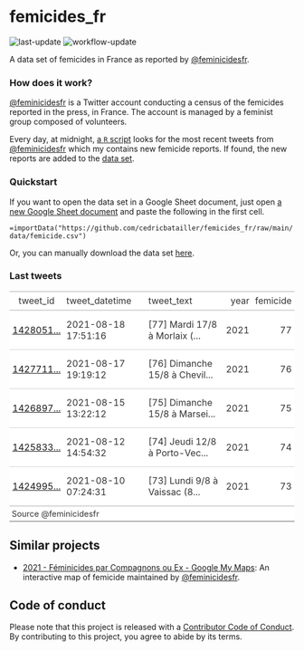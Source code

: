 
<!-- README.md is generated from README.Rmd. Please edit that file -->

# femicides\_fr

<!-- badges: start -->

![last-update](https://img.shields.io/static/v1?label=last%20update&message=2021-09-06&color=2aac48&labelColor=252a2f)
![workflow-update](https://github.com/cedricbatailler/femicides_fr/actions/workflows/femicide-tweets.yml/badge.svg)
<!-- badges: end -->

A data set of femicides in France as reported by
[@feminicidesfr](https://twitter.com/feminicidesfr/).

### How does it work?

[@feminicidesfr](https://twitter.com/feminicidesfr/) is a Twitter
account conducting a census of the femicides reported in the press, in
France. The account is managed by a feminist group composed of
volunteers.

Every day, at midnight, [a `R`
script](https://github.com/cedricbatailler/femicides_fr/blob/main/R/update.R)
looks for the most recent tweets from
[@feminicidesfr](https://twitter.com/feminicidesfr/) which my contains
new femicide reports. If found, the new reports are added to the [data
set](https://github.com/cedricbatailler/femicides_fr/blob/main/data/femicide.csv).

### Quickstart

If you want to open the data set in a Google Sheet document, just open
[a new Google Sheet document](https://sheets.new) and paste the
following in the first cell.

`=importData("https://github.com/cedricbatailler/femicides_fr/raw/main/data/femicide.csv")`

Or, you can manually download the data set
[here](https://github.com/cedricbatailler/femicides_fr/blob/main/data/femicide.csv).

### Last tweets

<table style="font-family: -apple-system, BlinkMacSystemFont, 'Segoe UI', Roboto, Oxygen, Ubuntu, Cantarell, 'Helvetica Neue', 'Fira Sans', 'Droid Sans', Arial, sans-serif; display: table; border-collapse: collapse; margin-left: auto; margin-right: auto; color: #333333; font-size: 16px; font-weight: normal; font-style: normal; background-color: #FFFFFF; width: auto; border-top-style: solid; border-top-width: 2px; border-top-color: #A8A8A8; border-right-style: none; border-right-width: 2px; border-right-color: #D3D3D3; border-bottom-style: solid; border-bottom-width: 2px; border-bottom-color: #A8A8A8; border-left-style: none; border-left-width: 2px; border-left-color: #D3D3D3;">
  
  <thead style="border-top-style: solid; border-top-width: 2px; border-top-color: #D3D3D3; border-bottom-style: solid; border-bottom-width: 2px; border-bottom-color: #D3D3D3; border-left-style: none; border-left-width: 1px; border-left-color: #D3D3D3; border-right-style: none; border-right-width: 1px; border-right-color: #D3D3D3;">
    <tr>
      <th style="color: #333333; background-color: #FFFFFF; font-size: 100%; font-weight: normal; text-transform: inherit; border-left-style: none; border-left-width: 1px; border-left-color: #D3D3D3; border-right-style: none; border-right-width: 1px; border-right-color: #D3D3D3; vertical-align: bottom; padding-top: 5px; padding-bottom: 6px; padding-left: 5px; padding-right: 5px; overflow-x: hidden; text-align: center;" rowspan="1" colspan="1">tweet_id</th>
      <th style="color: #333333; background-color: #FFFFFF; font-size: 100%; font-weight: normal; text-transform: inherit; border-left-style: none; border-left-width: 1px; border-left-color: #D3D3D3; border-right-style: none; border-right-width: 1px; border-right-color: #D3D3D3; vertical-align: bottom; padding-top: 5px; padding-bottom: 6px; padding-left: 5px; padding-right: 5px; overflow-x: hidden; text-align: left;" rowspan="1" colspan="1">tweet_datetime</th>
      <th style="color: #333333; background-color: #FFFFFF; font-size: 100%; font-weight: normal; text-transform: inherit; border-left-style: none; border-left-width: 1px; border-left-color: #D3D3D3; border-right-style: none; border-right-width: 1px; border-right-color: #D3D3D3; vertical-align: bottom; padding-top: 5px; padding-bottom: 6px; padding-left: 5px; padding-right: 5px; overflow-x: hidden; text-align: left;" rowspan="1" colspan="1">tweet_text</th>
      <th style="color: #333333; background-color: #FFFFFF; font-size: 100%; font-weight: normal; text-transform: inherit; border-left-style: none; border-left-width: 1px; border-left-color: #D3D3D3; border-right-style: none; border-right-width: 1px; border-right-color: #D3D3D3; vertical-align: bottom; padding-top: 5px; padding-bottom: 6px; padding-left: 5px; padding-right: 5px; overflow-x: hidden; text-align: right; font-variant-numeric: tabular-nums;" rowspan="1" colspan="1">year</th>
      <th style="color: #333333; background-color: #FFFFFF; font-size: 100%; font-weight: normal; text-transform: inherit; border-left-style: none; border-left-width: 1px; border-left-color: #D3D3D3; border-right-style: none; border-right-width: 1px; border-right-color: #D3D3D3; vertical-align: bottom; padding-top: 5px; padding-bottom: 6px; padding-left: 5px; padding-right: 5px; overflow-x: hidden; text-align: right; font-variant-numeric: tabular-nums;" rowspan="1" colspan="1">femicide</th>
    </tr>
  </thead>
  <tbody style="border-top-style: solid; border-top-width: 2px; border-top-color: #D3D3D3; border-bottom-style: solid; border-bottom-width: 2px; border-bottom-color: #D3D3D3;">
    <tr><td style="padding-top: 8px; padding-bottom: 8px; padding-left: 5px; padding-right: 5px; margin: 10px; border-top-style: solid; border-top-width: 1px; border-top-color: #D3D3D3; border-left-style: none; border-left-width: 1px; border-left-color: #D3D3D3; border-right-style: none; border-right-width: 1px; border-right-color: #D3D3D3; vertical-align: middle; overflow-x: hidden; text-align: center;"><div class='gt_from_md'><p><a href="https://twitter.com/feminicidesfr/status/1428051887522258948">1428051...</a></p>
</div></td>
<td style="padding-top: 8px; padding-bottom: 8px; padding-left: 5px; padding-right: 5px; margin: 10px; border-top-style: solid; border-top-width: 1px; border-top-color: #D3D3D3; border-left-style: none; border-left-width: 1px; border-left-color: #D3D3D3; border-right-style: none; border-right-width: 1px; border-right-color: #D3D3D3; vertical-align: middle; overflow-x: hidden; text-align: left;">2021-08-18 17:51:16</td>
<td style="padding-top: 8px; padding-bottom: 8px; padding-left: 5px; padding-right: 5px; margin: 10px; border-top-style: solid; border-top-width: 1px; border-top-color: #D3D3D3; border-left-style: none; border-left-width: 1px; border-left-color: #D3D3D3; border-right-style: none; border-right-width: 1px; border-right-color: #D3D3D3; vertical-align: middle; overflow-x: hidden; text-align: left;">[77] Mardi 17/8 à Morlaix (...</td>
<td style="padding-top: 8px; padding-bottom: 8px; padding-left: 5px; padding-right: 5px; margin: 10px; border-top-style: solid; border-top-width: 1px; border-top-color: #D3D3D3; border-left-style: none; border-left-width: 1px; border-left-color: #D3D3D3; border-right-style: none; border-right-width: 1px; border-right-color: #D3D3D3; vertical-align: middle; overflow-x: hidden; text-align: right; font-variant-numeric: tabular-nums;">2021</td>
<td style="padding-top: 8px; padding-bottom: 8px; padding-left: 5px; padding-right: 5px; margin: 10px; border-top-style: solid; border-top-width: 1px; border-top-color: #D3D3D3; border-left-style: none; border-left-width: 1px; border-left-color: #D3D3D3; border-right-style: none; border-right-width: 1px; border-right-color: #D3D3D3; vertical-align: middle; overflow-x: hidden; text-align: right; font-variant-numeric: tabular-nums;">77</td></tr>
    <tr><td style="padding-top: 8px; padding-bottom: 8px; padding-left: 5px; padding-right: 5px; margin: 10px; border-top-style: solid; border-top-width: 1px; border-top-color: #D3D3D3; border-left-style: none; border-left-width: 1px; border-left-color: #D3D3D3; border-right-style: none; border-right-width: 1px; border-right-color: #D3D3D3; vertical-align: middle; overflow-x: hidden; text-align: center;"><div class='gt_from_md'><p><a href="https://twitter.com/feminicidesfr/status/1427711628313776132">1427711...</a></p>
</div></td>
<td style="padding-top: 8px; padding-bottom: 8px; padding-left: 5px; padding-right: 5px; margin: 10px; border-top-style: solid; border-top-width: 1px; border-top-color: #D3D3D3; border-left-style: none; border-left-width: 1px; border-left-color: #D3D3D3; border-right-style: none; border-right-width: 1px; border-right-color: #D3D3D3; vertical-align: middle; overflow-x: hidden; text-align: left;">2021-08-17 19:19:12</td>
<td style="padding-top: 8px; padding-bottom: 8px; padding-left: 5px; padding-right: 5px; margin: 10px; border-top-style: solid; border-top-width: 1px; border-top-color: #D3D3D3; border-left-style: none; border-left-width: 1px; border-left-color: #D3D3D3; border-right-style: none; border-right-width: 1px; border-right-color: #D3D3D3; vertical-align: middle; overflow-x: hidden; text-align: left;">[76] Dimanche 15/8 à Chevil...</td>
<td style="padding-top: 8px; padding-bottom: 8px; padding-left: 5px; padding-right: 5px; margin: 10px; border-top-style: solid; border-top-width: 1px; border-top-color: #D3D3D3; border-left-style: none; border-left-width: 1px; border-left-color: #D3D3D3; border-right-style: none; border-right-width: 1px; border-right-color: #D3D3D3; vertical-align: middle; overflow-x: hidden; text-align: right; font-variant-numeric: tabular-nums;">2021</td>
<td style="padding-top: 8px; padding-bottom: 8px; padding-left: 5px; padding-right: 5px; margin: 10px; border-top-style: solid; border-top-width: 1px; border-top-color: #D3D3D3; border-left-style: none; border-left-width: 1px; border-left-color: #D3D3D3; border-right-style: none; border-right-width: 1px; border-right-color: #D3D3D3; vertical-align: middle; overflow-x: hidden; text-align: right; font-variant-numeric: tabular-nums;">76</td></tr>
    <tr><td style="padding-top: 8px; padding-bottom: 8px; padding-left: 5px; padding-right: 5px; margin: 10px; border-top-style: solid; border-top-width: 1px; border-top-color: #D3D3D3; border-left-style: none; border-left-width: 1px; border-left-color: #D3D3D3; border-right-style: none; border-right-width: 1px; border-right-color: #D3D3D3; vertical-align: middle; overflow-x: hidden; text-align: center;"><div class='gt_from_md'><p><a href="https://twitter.com/feminicidesfr/status/1426897010238570499">1426897...</a></p>
</div></td>
<td style="padding-top: 8px; padding-bottom: 8px; padding-left: 5px; padding-right: 5px; margin: 10px; border-top-style: solid; border-top-width: 1px; border-top-color: #D3D3D3; border-left-style: none; border-left-width: 1px; border-left-color: #D3D3D3; border-right-style: none; border-right-width: 1px; border-right-color: #D3D3D3; vertical-align: middle; overflow-x: hidden; text-align: left;">2021-08-15 13:22:12</td>
<td style="padding-top: 8px; padding-bottom: 8px; padding-left: 5px; padding-right: 5px; margin: 10px; border-top-style: solid; border-top-width: 1px; border-top-color: #D3D3D3; border-left-style: none; border-left-width: 1px; border-left-color: #D3D3D3; border-right-style: none; border-right-width: 1px; border-right-color: #D3D3D3; vertical-align: middle; overflow-x: hidden; text-align: left;">[75] Dimanche 15/8 à Marsei...</td>
<td style="padding-top: 8px; padding-bottom: 8px; padding-left: 5px; padding-right: 5px; margin: 10px; border-top-style: solid; border-top-width: 1px; border-top-color: #D3D3D3; border-left-style: none; border-left-width: 1px; border-left-color: #D3D3D3; border-right-style: none; border-right-width: 1px; border-right-color: #D3D3D3; vertical-align: middle; overflow-x: hidden; text-align: right; font-variant-numeric: tabular-nums;">2021</td>
<td style="padding-top: 8px; padding-bottom: 8px; padding-left: 5px; padding-right: 5px; margin: 10px; border-top-style: solid; border-top-width: 1px; border-top-color: #D3D3D3; border-left-style: none; border-left-width: 1px; border-left-color: #D3D3D3; border-right-style: none; border-right-width: 1px; border-right-color: #D3D3D3; vertical-align: middle; overflow-x: hidden; text-align: right; font-variant-numeric: tabular-nums;">75</td></tr>
    <tr><td style="padding-top: 8px; padding-bottom: 8px; padding-left: 5px; padding-right: 5px; margin: 10px; border-top-style: solid; border-top-width: 1px; border-top-color: #D3D3D3; border-left-style: none; border-left-width: 1px; border-left-color: #D3D3D3; border-right-style: none; border-right-width: 1px; border-right-color: #D3D3D3; vertical-align: middle; overflow-x: hidden; text-align: center;"><div class='gt_from_md'><p><a href="https://twitter.com/feminicidesfr/status/1425833085313093632">1425833...</a></p>
</div></td>
<td style="padding-top: 8px; padding-bottom: 8px; padding-left: 5px; padding-right: 5px; margin: 10px; border-top-style: solid; border-top-width: 1px; border-top-color: #D3D3D3; border-left-style: none; border-left-width: 1px; border-left-color: #D3D3D3; border-right-style: none; border-right-width: 1px; border-right-color: #D3D3D3; vertical-align: middle; overflow-x: hidden; text-align: left;">2021-08-12 14:54:32</td>
<td style="padding-top: 8px; padding-bottom: 8px; padding-left: 5px; padding-right: 5px; margin: 10px; border-top-style: solid; border-top-width: 1px; border-top-color: #D3D3D3; border-left-style: none; border-left-width: 1px; border-left-color: #D3D3D3; border-right-style: none; border-right-width: 1px; border-right-color: #D3D3D3; vertical-align: middle; overflow-x: hidden; text-align: left;">[74] Jeudi 12/8 à Porto-Vec...</td>
<td style="padding-top: 8px; padding-bottom: 8px; padding-left: 5px; padding-right: 5px; margin: 10px; border-top-style: solid; border-top-width: 1px; border-top-color: #D3D3D3; border-left-style: none; border-left-width: 1px; border-left-color: #D3D3D3; border-right-style: none; border-right-width: 1px; border-right-color: #D3D3D3; vertical-align: middle; overflow-x: hidden; text-align: right; font-variant-numeric: tabular-nums;">2021</td>
<td style="padding-top: 8px; padding-bottom: 8px; padding-left: 5px; padding-right: 5px; margin: 10px; border-top-style: solid; border-top-width: 1px; border-top-color: #D3D3D3; border-left-style: none; border-left-width: 1px; border-left-color: #D3D3D3; border-right-style: none; border-right-width: 1px; border-right-color: #D3D3D3; vertical-align: middle; overflow-x: hidden; text-align: right; font-variant-numeric: tabular-nums;">74</td></tr>
    <tr><td style="padding-top: 8px; padding-bottom: 8px; padding-left: 5px; padding-right: 5px; margin: 10px; border-top-style: solid; border-top-width: 1px; border-top-color: #D3D3D3; border-left-style: none; border-left-width: 1px; border-left-color: #D3D3D3; border-right-style: none; border-right-width: 1px; border-right-color: #D3D3D3; vertical-align: middle; overflow-x: hidden; text-align: center;"><div class='gt_from_md'><p><a href="https://twitter.com/feminicidesfr/status/1424995057191510032">1424995...</a></p>
</div></td>
<td style="padding-top: 8px; padding-bottom: 8px; padding-left: 5px; padding-right: 5px; margin: 10px; border-top-style: solid; border-top-width: 1px; border-top-color: #D3D3D3; border-left-style: none; border-left-width: 1px; border-left-color: #D3D3D3; border-right-style: none; border-right-width: 1px; border-right-color: #D3D3D3; vertical-align: middle; overflow-x: hidden; text-align: left;">2021-08-10 07:24:31</td>
<td style="padding-top: 8px; padding-bottom: 8px; padding-left: 5px; padding-right: 5px; margin: 10px; border-top-style: solid; border-top-width: 1px; border-top-color: #D3D3D3; border-left-style: none; border-left-width: 1px; border-left-color: #D3D3D3; border-right-style: none; border-right-width: 1px; border-right-color: #D3D3D3; vertical-align: middle; overflow-x: hidden; text-align: left;">[73] Lundi 9/8 à Vaissac (8...</td>
<td style="padding-top: 8px; padding-bottom: 8px; padding-left: 5px; padding-right: 5px; margin: 10px; border-top-style: solid; border-top-width: 1px; border-top-color: #D3D3D3; border-left-style: none; border-left-width: 1px; border-left-color: #D3D3D3; border-right-style: none; border-right-width: 1px; border-right-color: #D3D3D3; vertical-align: middle; overflow-x: hidden; text-align: right; font-variant-numeric: tabular-nums;">2021</td>
<td style="padding-top: 8px; padding-bottom: 8px; padding-left: 5px; padding-right: 5px; margin: 10px; border-top-style: solid; border-top-width: 1px; border-top-color: #D3D3D3; border-left-style: none; border-left-width: 1px; border-left-color: #D3D3D3; border-right-style: none; border-right-width: 1px; border-right-color: #D3D3D3; vertical-align: middle; overflow-x: hidden; text-align: right; font-variant-numeric: tabular-nums;">73</td></tr>
  </tbody>
  <tfoot style="color: #333333; background-color: #FFFFFF; border-bottom-style: none; border-bottom-width: 2px; border-bottom-color: #D3D3D3; border-left-style: none; border-left-width: 2px; border-left-color: #D3D3D3; border-right-style: none; border-right-width: 2px; border-right-color: #D3D3D3;">
    <tr>
      <td style="font-size: 90%; padding: 4px;" colspan="5">Source @feminicidesfr</td>
    </tr>
  </tfoot>
  
</table>

## Similar projects

  - [2021 - Féminicides par Compagnons ou Ex - Google My
    Maps](https://www.google.com/maps/d/viewer?mid=1AoTHJTAvWz-P1ddCKe1NhWtdsOQgcLPA):
    An interactive map of femicide maintained by
    [@feminicidesfr](https://twitter.com/feminicidesfr/).

## Code of conduct

Please note that this project is released with a [Contributor Code of
Conduct](https://contributor-covenant.org/version/2/0/CODE_OF_CONDUCT.html).
By contributing to this project, you agree to abide by its terms.
